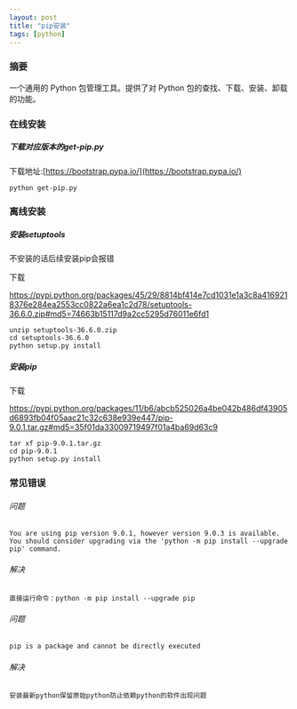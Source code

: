 ```yaml
---
layout: post
title: "pip安装"
tags: [python]
---
```

### 摘要
一个通用的 Python 包管理工具。提供了对 Python 包的查找、下载、安装、卸载的功能。
<!--excerpt-->
### 在线安装
##### 下载对应版本的get-pip.py
下载地址:[https://bootstrap.pypa.io/](https://bootstrap.pypa.io/)
```shell
python get-pip.py
```
### 离线安装
##### 安装setuptools
不安装的话后续安装pip会报错

下载

https://pypi.python.org/packages/45/29/8814bf414e7cd1031e1a3c8a4169218376e284ea2553cc0822a6ea1c2d78/setuptools-36.6.0.zip#md5=74663b15117d9a2cc5295d76011e6fd1
```shell
unzip setuptools-36.6.0.zip
cd setuptools-36.6.0
python setup.py install
```
##### 安装pip
下载

https://pypi.python.org/packages/11/b6/abcb525026a4be042b486df43905d6893fb04f05aac21c32c638e939e447/pip-9.0.1.tar.gz#md5=35f01da33009719497f01a4ba69d63c9
```shell
tar xf pip-9.0.1.tar.gz
cd pip-9.0.1
python setup.py install
```
### 常见错误
###### 问题
```shell
You are using pip version 9.0.1, however version 9.0.3 is available.
You should consider upgrading via the 'python -m pip install --upgrade pip' command.
```
###### 解决
```shell
直接运行命令：python -m pip install --upgrade pip
```

###### 问题
```shell
pip is a package and cannot be directly executed
```
###### 解决
```shell
安装最新python保留原始python防止依赖python的软件出现问题
```
